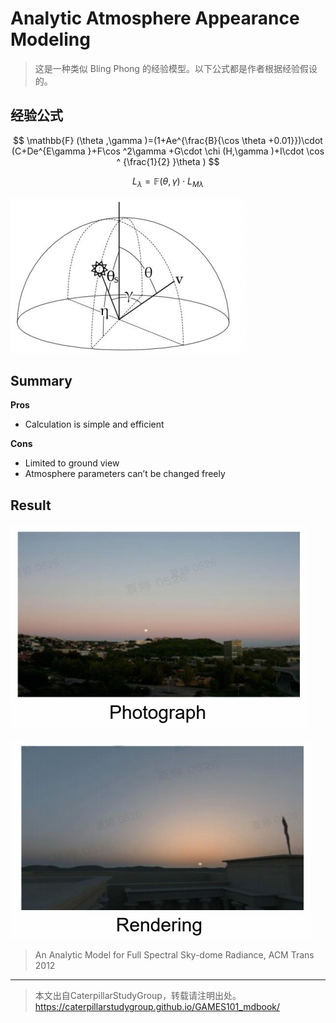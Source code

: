 # Analytic Atmosphere Appearance Modeling

> 这是一种类似 Bling Phong 的经验模型。以下公式都是作者根据经验假设的。   

## 经验公式

$$
\mathbb{F} (\theta ,\gamma )=(1+Ae^{\frac{B}{\cos \theta +0.01}})\cdot (C+De^{E\gamma }+F\cos ^2\gamma +G\cdot \chi (H,\gamma )+I\cdot \cos ^ {\frac{1}{2} }\theta )  
$$

$$
L_\lambda =\mathbb{F} (\theta ,\gamma )\cdot L_{M\lambda} 
$$

![](../assets/06-24-1.png)   

## Summary

**Pros**    
- Calculation is simple and efficient    

**Cons**   
- Limited to ground view   
- Atmosphere parameters can’t be changed freely    

## Result

![](../assets/06-24-2.png)   

![](../assets/06-24-3.png)   

> An Analytic Model for Full Spectral Sky-dome Radiance, ACM Trans 2012    

---------------------------------------

> 本文出自CaterpillarStudyGroup，转载请注明出处。  
> https://caterpillarstudygroup.github.io/GAMES101_mdbook/